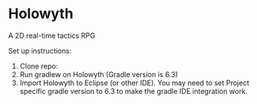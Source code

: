 # Holowyth
A 2D real-time tactics RPG


Set up instructions:
1. Clone repo:
2. Run gradlew on Holowyth (Gradle version is 6.3)
3. Import Holowyth to Eclipse (or other IDE). You may need to set Project specific gradle version to 6.3 to make the gradle IDE integration work.

